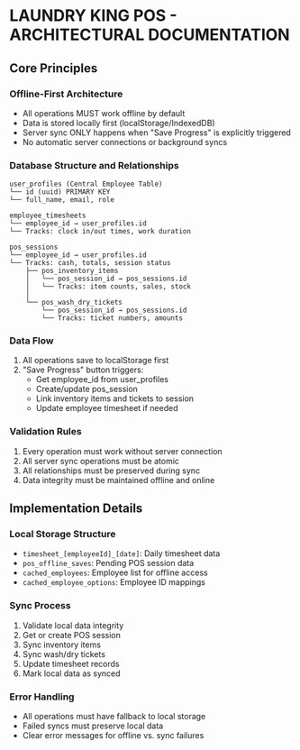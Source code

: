 # LAUNDRY KING POS - ARCHITECTURAL DOCUMENTATION

## Core Principles

### Offline-First Architecture
- All operations MUST work offline by default
- Data is stored locally first (localStorage/IndexedDB)
- Server sync ONLY happens when "Save Progress" is explicitly triggered
- No automatic server connections or background syncs

### Database Structure and Relationships

```
user_profiles (Central Employee Table)
└── id (uuid) PRIMARY KEY
└── full_name, email, role

employee_timesheets
└── employee_id → user_profiles.id
└── Tracks: clock in/out times, work duration

pos_sessions
└── employee_id → user_profiles.id
└── Tracks: cash, totals, session status
    ├── pos_inventory_items
    │   └── pos_session_id → pos_sessions.id
    │   └── Tracks: item counts, sales, stock
    │
    └── pos_wash_dry_tickets
        └── pos_session_id → pos_sessions.id
        └── Tracks: ticket numbers, amounts
```

### Data Flow
1. All operations save to localStorage first
2. "Save Progress" button triggers:
   - Get employee_id from user_profiles
   - Create/update pos_session
   - Link inventory items and tickets to session
   - Update employee timesheet if needed

### Validation Rules
1. Every operation must work without server connection
2. All server sync operations must be atomic
3. All relationships must be preserved during sync
4. Data integrity must be maintained offline and online

## Implementation Details

### Local Storage Structure
- `timesheet_[employeeId]_[date]`: Daily timesheet data
- `pos_offline_saves`: Pending POS session data
- `cached_employees`: Employee list for offline access
- `cached_employee_options`: Employee ID mappings

### Sync Process
1. Validate local data integrity
2. Get or create POS session
3. Sync inventory items
4. Sync wash/dry tickets
5. Update timesheet records
6. Mark local data as synced

### Error Handling
- All operations must have fallback to local storage
- Failed syncs must preserve local data
- Clear error messages for offline vs. sync failures